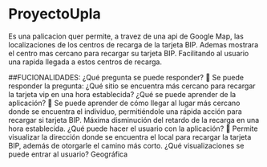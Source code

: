 # ProyectoUpla
Es una palicacion quer  permite, a travez de una api de Google Map, las localizaciones de los centros de recarga de la tarjeta BIP. Ademas mostrara el centro mas cercano para recargar su tarjeta BIP. Facilitando al usuario una rapida llegada a estos centros de recarga.

##FUCIONALIDADES:
¿Qué pregunta se puede responder?
 Se puede responder la pregunta: ¿Qué sitio se encuentra
más cercano para recargar la tarjeta vip en una hora
establecida?
¿Qué se puede aprender de la aplicación?
 Se puede aprender de cómo llegar al lugar más cercano
donde se encuentra el individuo, permitiéndole una rápida
acción para recargar si tarjeta BIP. Máxima disminución
del retardo de la recarga en una hora establecida.
¿Qué puede hacer el usuario con la aplicación?
 Permite visualizar la dirección donde se encuentra el local
para recargar la tarjeta BIP, además de otorgarle el camino
más corto.
¿Qué visualizaciones se puede entrar al usuario?
Geográfica
